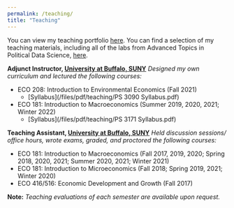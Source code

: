 ```yaml
---
permalink: /teaching/
title: "Teaching"
---
```


You can view my teaching portfolio [here](/files/pdf/teaching/Portfolio.pdf).
You can find a selection of my teaching materials, including all of the labs
from Advanced Topics in Political Data Science, [here](/teaching-materials).

**Adjunct Instructor, [University at Buffalo, SUNY](https://arts-sciences.buffalo.edu/economics.html)**
*Designed my own curriculum and lectured the following courses:*
- ECO 208: Introduction to Environmental Economics (Fall 2021)
    - [Syllabus](/files/pdf/teaching/PS 3090 Syllabus.pdf)
- ECO 181: Introduction to Macroeconomics (Summer 2019, 2020, 2021; Winter 2022)
    - [Syllabus](/files/pdf/teaching/PS 3171 Syllabus.pdf)

**Teaching Assistant, [University at Buffalo, SUNY](https://arts-sciences.buffalo.edu/economics.html)** 
*Held discussion sessions/ office hours, wrote exams, graded, and proctored the following courses:*
- ECO 181: Introduction to Macroeconomics (Fall 2017, 2019, 2020; Spring 2018, 2020, 2021; Summer 2020, 2021; Winter 2021)
- ECO 181: Introduction to Microeconomics (Fall 2018; Spring 2019, 2021; Winter 2020)
- ECO 416/516: Economic Development and Growth (Fall 2017)

**Note:** *Teaching evaluations of each semester are available upon request.*

